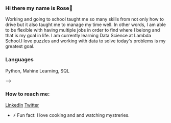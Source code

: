 ### Hi there my name is Rose👋
 Working and going to school taught me so many skills from not only how to drive but it also taught me to manage my time well. In other words, I am able to be flexible with having multiple jobs in order to find where I belong and that is my goal in life. I am currently learning Data Science at Lambda School.I love puzzles and working with data to solve today's problems is my greatest goal. 

### Languages
Python, Mahine Learning, SQL

-->
### How to reach me:
[LinkedIn](https://www.linkedin.com/in/rose-wachira-94bba875/) [Twitter](https://twitter.com/rosewachira20)

- ⚡ Fun fact: I love cooking and and watching mystreries. 
